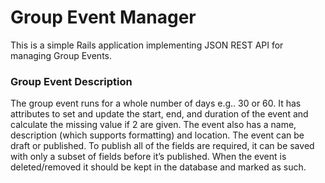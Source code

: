 # Group Event Manager
This is a simple Rails application implementing JSON REST API for managing Group Events.

### Group Event Description
The group event runs for a whole number of days e.g.. 30 or 60. It has attributes to set and update the start, end, and duration of the event and calculate the missing value if 2 are given. The event also has a name, description (which supports formatting) and location. The event can be draft or published. To publish all of the fields are required, it can be saved with only a subset of fields before it’s published. When the event is deleted/removed it should be kept in the database and marked as such.
